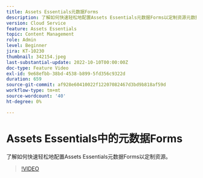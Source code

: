 ```yaml
---
title: Assets Essentials元数据Forms
description: 了解如何快速轻松地配置Assets Essentials元数据Forms以定制资源元数据。
version: Cloud Service
feature: Assets Essentials
topic: Content Management
role: Admin
level: Beginner
jira: KT-10230
thumbnail: 342154.jpeg
last-substantial-update: 2022-10-10T00:00:00Z
doc-type: Feature Video
exl-id: 9e68efbb-38bd-4538-b899-5fd356c9322d
duration: 659
source-git-commit: af928e60410022f12207082467d3bd9b818af59d
workflow-type: tm+mt
source-wordcount: '40'
ht-degree: 0%

---
```


# Assets Essentials中的元数据Forms

了解如何快速轻松地配置Assets Essentials元数据Forms以定制资源。

>[!VIDEO](https://video.tv.adobe.com/v/342154?quality=12&learn=on)
